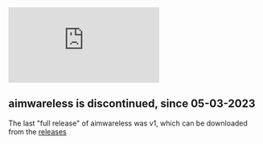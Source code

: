 ![logo](https://elsotanoenlared.es/wp-content/webpc-passthru.php?src=https://elsotanoenlared.es/wp-content/uploads/2019/02/hacker-banner-1600x667.jpg&nocache=1)

## aimwareless is discontinued, since 05-03-2023

The last "full release" of aimwareless was v1, which can be downloaded from the [releases](https://github.com/valxe/skeetless/releases/tag/skeetless)
